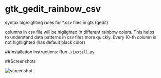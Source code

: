 # gtk_gedit_rainbow_csv
syntax highlighting rules for *.csv files in gtk (gedit)

columns in csv file will be higlighted in different rainbow colors. This helps to understand data patterns in csv files more quickly. Every 10-th column is not highlighted (has default black color)

##Installation Instructions:
Run `./install.py`

##Screenshots

![screenshot](https://raw.githubusercontent.com/mechatroner/gtk_gedit_rainbow_csv/master/screenshot.png)

